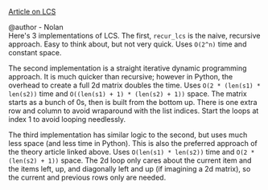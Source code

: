 [Article on LCS](https://www.geeksforgeeks.org/longest-common-subsequence-dp-4/)

@author - Nolan  
Here's 3 implementations of LCS. The first, `recur_lcs` is the naive, recursive approach. Easy to think about, but not very quick. Uses `O(2^n)` time and constant space.

The second implementation is a straight iterative dynamic programming approach. It is much quicker than recursive; however in Python, the overhead to create a full 2d matrix doubles the time. Uses `O(2 * (len(s1) * len(s2))` time and `O((len(s1) + 1) * (len(s2) + 1))` space. The matrix starts as a bunch of 0s, then is built from the bottom up. There is one extra row and column to avoid wraparound with the list indices. Start the loops at index 1 to avoid looping needlessly.

The third implementation has similar logic to the second, but uses much less space (and less time in Python). This is also the preferred approach of the theory article linked above. Uses `O(len(s1) * len(s2))` time and `O(2 * (len(s2) + 1))` space. The 2d loop only cares about the current item and the items left, up, and diagonally left and up (if imagining a 2d matrix), so the current and previous rows only are needed.
